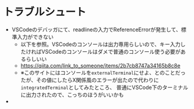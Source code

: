 # トラブルシュート
- VSCodeのデバッガにて、readlineの入力でReferenceErrorが発生して、標準入力ができない
  - 以下を参照。VSCodeのコンソールは出力専用らしいので、キー入力したければVSCodeのコンソールはダメで普通のコンソール使う必要があるらしいい
  - https://qiita.com/link_to_someone/items/2b7cb8747a34165b8c8e
  - ※このサイトにはコンソールを`externalTerminal`にせよ、とのことだったが、その値にしたらX関係風のエラーが出たので代わりに`integratedTerminal`としてみたところ、
  普通にVSCode下のターミナルに出力されたので、こっちのほうがいいかも
- 